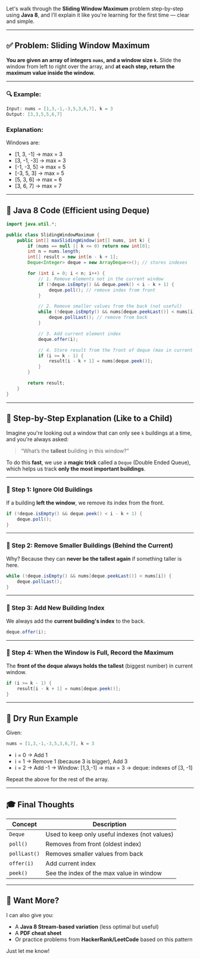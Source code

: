 Let's walk through the **Sliding Window Maximum** problem step-by-step using **Java 8**, and I’ll explain it like you're learning for the first time — clear and simple.

---

## ✅ Problem: Sliding Window Maximum

**You are given an array of integers `nums`, and a window size `k`.**
Slide the window from left to right over the array, and **at each step, return the maximum value inside the window.**

---

### 🔍 Example:

```java
Input: nums = [1,3,-1,-3,5,3,6,7], k = 3
Output: [3,3,5,5,6,7]
```

### Explanation:

Windows are:

- \[1, 3, -1] → max = 3
- \[3, -1, -3] → max = 3
- \[-1, -3, 5] → max = 5
- \[-3, 5, 3] → max = 5
- \[5, 3, 6] → max = 6
- \[3, 6, 7] → max = 7

---

## 🚀 Java 8 Code (Efficient using Deque)

```java
import java.util.*;

public class SlidingWindowMaximum {
    public int[] maxSlidingWindow(int[] nums, int k) {
        if (nums == null || k <= 0) return new int[0];
        int n = nums.length;
        int[] result = new int[n - k + 1];
        Deque<Integer> deque = new ArrayDeque<>(); // stores indexes

        for (int i = 0; i < n; i++) {
            // 1. Remove elements not in the current window
            if (!deque.isEmpty() && deque.peek() < i - k + 1) {
                deque.poll(); // remove index from front
            }

            // 2. Remove smaller values from the back (not useful)
            while (!deque.isEmpty() && nums[deque.peekLast()] < nums[i]) {
                deque.pollLast(); // remove from back
            }

            // 3. Add current element index
            deque.offer(i);

            // 4. Store result from the front of deque (max in current window)
            if (i >= k - 1) {
                result[i - k + 1] = nums[deque.peek()];
            }
        }

        return result;
    }
}
```

---

## 🧠 Step-by-Step Explanation (Like to a Child)

Imagine you're looking out a window that can only see `k` buildings at a time, and you're always asked:

> “What’s the **tallest** building in this window?”

To do this **fast**, we use a **magic trick** called a `Deque` (Double Ended Queue), which helps us track **only the most important buildings**.

---

### 🔹 Step 1: Ignore Old Buildings

If a building **left the window**, we remove its index from the front.

```java
if (!deque.isEmpty() && deque.peek() < i - k + 1) {
    deque.poll();
}
```

---

### 🔹 Step 2: Remove Smaller Buildings (Behind the Current)

Why? Because they can **never be the tallest again** if something taller is here.

```java
while (!deque.isEmpty() && nums[deque.peekLast()] < nums[i]) {
    deque.pollLast();
}
```

---

### 🔹 Step 3: Add New Building Index

We always add the **current building's index** to the back.

```java
deque.offer(i);
```

---

### 🔹 Step 4: When the Window is Full, Record the Maximum

The **front of the deque always holds the tallest** (biggest number) in current window.

```java
if (i >= k - 1) {
    result[i - k + 1] = nums[deque.peek()];
}
```

---

## 🧪 Dry Run Example

Given:

```java
nums = [1,3,-1,-3,5,3,6,7], k = 3
```

- i = 0 → Add 1
- i = 1 → Remove 1 (because 3 is bigger), Add 3
- i = 2 → Add -1
  → Window: \[1,3,-1] → max = 3
  → deque: indexes of \[3, -1]

Repeat the above for the rest of the array.

---

## 🎓 Final Thoughts

| Concept      | Description                                   |
| ------------ | --------------------------------------------- |
| `Deque`      | Used to keep only useful indexes (not values) |
| `poll()`     | Removes from front (oldest index)             |
| `pollLast()` | Removes smaller values from back              |
| `offer(i)`   | Add current index                             |
| `peek()`     | See the index of the max value in window      |

---

## 📘 Want More?

I can also give you:

- A **Java 8 Stream-based variation** (less optimal but useful)
- A **PDF cheat sheet**
- Or practice problems from **HackerRank/LeetCode** based on this pattern

Just let me know!
